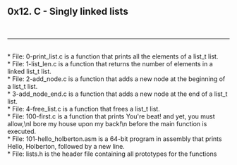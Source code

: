 ## **0x12. C - Singly linked lists**
<br>
<hr>
<br>
* File: 0-print_list.c is a function that prints all the elements of a list_t list.
<br>
* File: 1-list_len.c is  a function that returns the number of elements in a linked list_t list.
<br>
* File: 2-add_node.c is a function that adds a new node at the beginning of a list_t list.
<br>
* 3-add_node_end.c is a function that adds a new node at the end of a list_t list.
<br>
* File: 4-free_list.c is a function that frees a list_t list.
<br>
* File: 100-first.c is a function that prints You're beat! and yet, you must allow,\nI bore my house upon my back!\n before the main function is executed.
<br>
* File: 101-hello_holberton.asm is a 64-bit program in assembly that prints Hello, Holberton, followed by a new line.
<br>
* File: lists.h is the header file containing all prototypes for the functions
